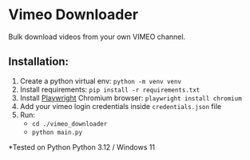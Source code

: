 # Vimeo Downloader
 Bulk download videos from your own VIMEO channel.
 
 
## Installation:
1. Create a python virtual env: `python -m venv venv`
2. Install requirements: `pip install -r requirements.txt`
3. Install [Playwright](https://playwright.dev/python) Chromium browser: `playwright install chromium`
4. Add your vimeo login credentials inside `credentials.json` file
5. Run:
	- `cd ./vimeo_downloader`
	- `python main.py`
	
*Tested on Python Python 3.12 / Windows 11



 
 
